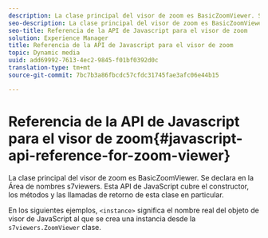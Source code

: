 ```yaml
---
description: La clase principal del visor de zoom es BasicZoomViewer. Se declara en la Área de nombres s7viewers. Esta API de JavaScript cubre el constructor, los métodos y las llamadas de retorno de esta clase en particular.
seo-description: La clase principal del visor de zoom es BasicZoomViewer. Se declara en la Área de nombres s7viewers. Esta API de JavaScript cubre el constructor, los métodos y las llamadas de retorno de esta clase en particular.
seo-title: Referencia de la API de Javascript para el visor de zoom
solution: Experience Manager
title: Referencia de la API de Javascript para el visor de zoom
topic: Dynamic media
uuid: add69992-7613-4ec2-9845-f01bf0392d0c
translation-type: tm+mt
source-git-commit: 7bc7b3a86fbcdc57cfdc31745fae3afc06e44b15

---
```



# Referencia de la API de Javascript para el visor de zoom{#javascript-api-reference-for-zoom-viewer}

La clase principal del visor de zoom es BasicZoomViewer. Se declara en la Área de nombres s7viewers. Esta API de JavaScript cubre el constructor, los métodos y las llamadas de retorno de esta clase en particular.

En los siguientes ejemplos, `<instance>` significa el nombre real del objeto de visor de JavaScript al que se crea una instancia desde la `s7viewers.ZoomViewer` clase.
